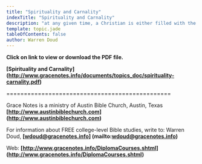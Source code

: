 ```yaml
---
title: "Spirituality and Carnality"
indexTitle: "Spirituality and Carnality"
description: "at any given time, a Christian is either filled with the Holy Spirit (in fellowship), or not.  He is either spiritual or carnal."
template: topic.jade
tableOfContents: false
author: Warren Doud
---
```


**Click on link to view or download the PDF file.**

**[Spirituality and Carnality]  
(http://www.gracenotes.info/documents/topics_doc/spirituality-carnality.pdf)**



===============================================

Grace Notes is a ministry of Austin Bible Church, Austin, Texas **[http://www.austinbiblechurch.com] (http://www.austinbiblechurch.com)**

For information about FREE college-level Bible studies, write to: Warren Doud, **[wdoud@gracenotes.info] (mailto:wdoud@gracenotes.info)**

Web: **[http://www.gracenotes.info/DiplomaCourses.shtml] (http://www.gracenotes.info/DiplomaCourses.shtml)**